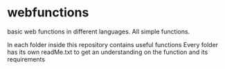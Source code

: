 # webfunctions
basic web functions in different languages. All simple functions. 

In each folder inside this repository contains useful functions
Every folder has its own readMe.txt to get an understanding on the function and its requirements
